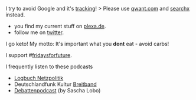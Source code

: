 



I try to avoid Google and it's <a href="https://www.wired.co.uk/article/how-to-delete-google-search-history-tracking" title="Take back control of all the personal data Google stores about you with our easy-to-follow security tips">tracking</a>! > Please use <a href="https://about.qwant.com/" title="https://www.honigdachse.de/dienste#suchmaschine">qwant.com</a> and <a href="https://suche.honigdachse.de/" title="https://www.honigdachse.de/dienste#suchmaschine">searchx</a> instead.

* you find my current stuff on <a href="https://plexa.de" title="my personal scrapbook">plexa.de</a>.
* follow me on <a href="https://twitter.com/gruenheit" title="@gruenheit">twitter</a>.

I go keto! My motto: It's important what you **dont** eat - avoid carbs! 


I support #<a href="https://www.qwant.com/?q=%23fridaysforfuture&client=opensearch" title="see current results on qwant">fridaysforfuture</a>.

I frequently listen to these podcasts

* [Logbuch Netzpolitik](https://logbuch-netzpolitik.de/)
* Deutschlandfunk Kultur [Breitband](https://www.deutschlandfunkkultur.de/breitband.1263.de.html)
* [Debattenpodcast](https://www.spiegel.de/thema/sascha_lobo_podcast/) (by Sascha Lobo)
